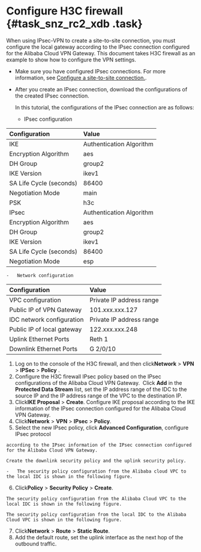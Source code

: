 # Configure H3C firewall {#task_snz_rc2_xdb .task}

When using IPsec-VPN to create a site-to-site connection, you must configure the local gateway according to the IPsec connection configured for the Alibaba Cloud VPN Gateway. This document takes H3C firewall as an example to show how to configure the VPN settings.

-   Make sure you have configured IPsec connections. For more information, see [Configure a site-to-site connection.](https://help.aliyun.com/document_detail/65072.html?spm=a2c4g.11186623.2.3.02pwkT).

-   After you create an IPsec connection, download the configurations of the created IPsec connection.

    In this tutorial, the configurations of the IPsec connection are as follows:

    -   IPsec configuration

|Configuration|Value|
|:------------|:----|
|IKE|Authentication Algorithm|sha1|
|Encryption Algorithm|aes|
|DH Group|group2|
|IKE Version|ikev1|
|SA Life Cycle \(seconds\)|86400|
|Negotiation Mode|main|
|PSK|h3c|
|IPsec|Authentication Algorithm|sha1|
|Encryption Algorithm|aes|
|DH Group|group2|
|IKE Version|ikev1|
|SA Life Cycle \(seconds\)|86400|
|Negotiation Mode|esp|

    -   Network configuration

|Configuration|Value|
|:------------|:----|
|VPC configuration|Private IP address range|192.168.10.0/24|
|Public IP of VPN Gateway|101.xxx.xxx.127|
|IDC network configuration|Private IP address range|192.168.66.0/24|
|Public IP of local gateway|122.xxx.xxx.248|
|Uplink Ethernet Ports|Reth 1|
|Downlink Ethernet Ports|G 2/0/10|


1.   Log on to the console of the H3C firewall, and then click**Network** \> **VPN** \> **IPSec** \> **Policy** . 
2.   Configure the H3C firewall IPsec policy based on the IPsec configurations of the Alibaba Cloud VPN Gateway.  Click **Add** in the **Protected Data Stream** list, set the IP address range of the IDC to the source IP and the IP address range of the VPC to the destination IP. 
3.   Click**IKE Proposal** \> **Create**. Configure IKE proposal according to the IKE information of the IPsec connection configured for the Alibaba Cloud VPN Gateway.
4.   Click**Network** \> **VPN** \> **IPsec** \> **Policy**. 
5.   Select the new IPsec policy, click **Advanced Configuration**, configure IPsec protocol 

    according to the IPsec information of the IPsec connection configured for the Alibaba Cloud VPN Gateway.

    Create the downlink security policy and the uplink security policy.

    -   The security policy configuration from the Alibaba cloud VPC to the local IDC is shown in the following figure.

6.   Click**Policy** \> **Security Policy** \> **Create**. 

    The security policy configuration from the Alibaba Cloud VPC to the local IDC is shown in the following figure.

    The security policy configuration from the local IDC to the Alibaba Cloud VPC is shown in the following figure.

7.   Click**Network** \> **Route** \> **Static Route**. 
8.   Add the default route, set the uplink interface as the next hop of the outbound traffic. 


